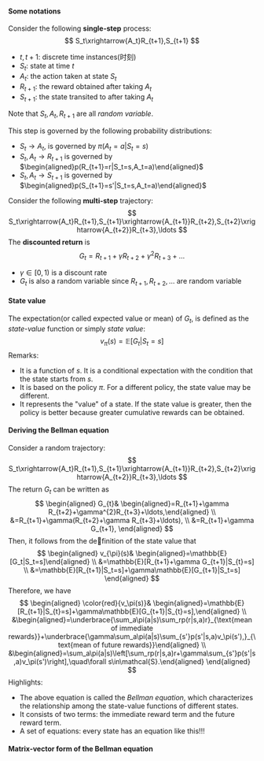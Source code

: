 #### Some notations

Consider the following **single-step** process:
$$
S_t\xrightarrow{A_t}R_{t+1},S_{t+1}
$$

- $t,t+1$: discrete time instances(时刻)
- $S_t$: state at time $t$
- $A_t$: the action taken at state $S_t$
- $R_{t+1}$: the reward obtained after taking $A_t$
- $S_{t+1}$: the state transited to after taking $A_t$

Note that $S_t, A_t, R_{t+1}$ are all *random variable*.

This step is governed by the following probability distributions:

- $S_t\rightarrow A_t$, is governed by $\pi(A_t=a|S_t=s)$
- $S_t, A_t\rightarrow R_{t+1}$ is governed by $\begin{aligned}p(R_{t+1}=r|S_t=s,A_t=a)\end{aligned}$
- $S_t, A_t\rightarrow S_{t+1}$ is governed by $\begin{aligned}p(S_{t+1}=s'|S_t=s,A_t=a)\end{aligned}$



Consider the following **multi-step** trajectory:
$$
S_t\xrightarrow{A_t}R_{t+1},S_{t+1}\xrightarrow{A_{t+1}}R_{t+2},S_{t+2}\xrightarrow{A_{t+2}}R_{t+3},\ldots
$$
The **discounted return** is 
$$
G_t=R_{t+1}+\gamma R_{t+2}+\gamma^2R_{t+3}+\ldots
$$

- $\gamma \in [0,1)$ is a discount rate
- $G_t$ is also a random variable since $R_{t+1},R_{t+2},...$ are random variable

#### State value

The expectation(or called expected value or mean) of $G_t$, is defined as the *state-value* function or simply *state value*:
$$
v_\pi(s)=\mathbb{E}[G_t|S_t=s]
$$
Remarks:

- It is a function of $s$. It is a conditional expectation with the condition that the state starts from $s$.
- It is based on the policy $\pi$. For a different policy, the state value may be different.
- It represents the "value" of a state. If the state value is greater, then the policy is better because greater cumulative rewards can be obtained.

#### Deriving the Bellman equation

Consider a random trajectory:
$$
S_t\xrightarrow{A_t}R_{t+1},S_{t+1}\xrightarrow{A_{t+1}}R_{t+2},S_{t+2}\xrightarrow{A_{t+2}}R_{t+3},\ldots
$$
The return $G_t$ can be written as 
$$
\begin{aligned}
G_{t}& \begin{aligned}=R_{t+1}+\gamma R_{t+2}+\gamma^{2}R_{t+3}+\ldots,\end{aligned}  \\
&=R_{t+1}+\gamma(R_{t+2}+\gamma R_{t+3}+\ldots), \\
&=R_{t+1}+\gamma G_{t+1},
\end{aligned}
$$
Then, it follows from the definition of the state value that
$$
\begin{aligned}
v_{\pi}(s)& \begin{aligned}=\mathbb{E}[G_t|S_t=s]\end{aligned}  \\
&=\mathbb{E}[R_{t+1}+\gamma G_{t+1}|S_{t}=s] \\
&=\mathbb{E}[R_{t+1}|S_t=s]+\gamma\mathbb{E}[G_{t+1}|S_t=s]
\end{aligned}
$$
Therefore, we have
$$
\begin{aligned}
\color{red}{v_\pi(s)}& \begin{aligned}=\mathbb{E}[R_{t+1}|S_{t}=s]+\gamma\mathbb{E}[G_{t+1}|S_{t}=s],\end{aligned}  \\
&\begin{aligned}=\underbrace{\sum_a\pi(a|s)\sum_rp(r|s,a)r}_{\text{mean of immediate rewards}}+\underbrace{\gamma\sum_a\pi(a|s)\sum_{s'}p(s'|s,a)v_\pi(s'),}_{\text{mean of future rewards}}\end{aligned} \\
&\begin{aligned}=\sum_a\pi(a|s)\left[\sum_rp(r|s,a)r+\gamma\sum_{s'}p(s'|s,a)v_\pi(s')\right],\quad\forall s\in\mathcal{S}.\end{aligned}
\end{aligned}
$$
Highlights:

- The above equation is called the *Bellman equation*, which characterizes the relationship among the state-value functions of different states.
- It consists of two terms: the immediate reward term and the future reward term.
- A set of equations: every state has an equation like this!!!

#### Matrix-vector form of the Bellman equation

























